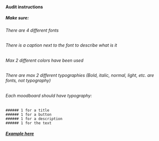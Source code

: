 #### Audit instructions

##### Make sure: 

###### There are 4 different fonts
###### There is a caption next to the font to describe what is it
###### Max 2 different colors have been used
###### There are max 2 different typographies (Bold, italic, normal, light, etc. are fonts, not typography)
###### Each moodboard should have typography:
    ###### 1 for a title
    ###### 1 for a button
    ###### 1 for a description
    ###### 1 for the text


##### [Example here](https://www.figma.com/file/SbQMPjfLOzg92g8YZFlrRh/UI-I---Ex-5)